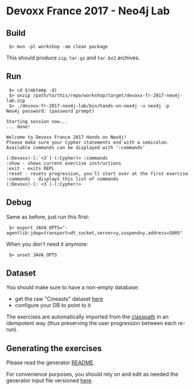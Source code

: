 # Devoxx France 2017 - Neo4j Lab

## Build

```
 $> mvn -pl workshop -am clean package
```

This should produce `zip`, `tar.gz` and `tar.bz2` archives.

## Run

```
 $> cd $(mktemp -d)
 $> unzip /path/to/this/repo/workshop/target/devoxx-fr-2017-neo4j-lab.zip
 $> ./devoxx-fr-2017-neo4j-lab/bin/hands-on-neo4j -u neo4j -p
Neo4j password: (password prompt)

Starting session now...
... done!

Welcome to Devoxx France 2017 Hands on Neo4j!
Please make sure your Cypher statements end with a semicolon.
Available commands can be displayed with ':commands'

(:Devoxx)-[:`<3`]-(:Cypher)> :commands
:show - shows current exercise instructions
:exit - exits REPL
:reset - resets progression, you'll start over at the first exercise
:commands - displays this list of commands
(:Devoxx)-[:`<3`]-(:Cypher)>
```

## Debug

Same as before, just run this first:
```
 $> export JAVA_OPTS="-agentlib:jdwp=transport=dt_socket,server=y,suspend=y,address=5005"
```

When you don't need it anymore:
```
 $> unset JAVA_OPTS
```

## Dataset

You should make sure to have a non-empty database:

 * get the raw "Cineasts" dataset [here](http://example-data.neo4j.org/3.0-datasets/cineasts.tgz)
 * configure your DB to point to it

The exercises are automatically imported from the [classpath](./workshop/src/main/resources/exercises/dump.cypher) in
an idempotent way (thus preserving the user progression between each re-run).

## Generating the exercises

Please read the generator [README](./generator/README.md).

For convenience purposes, you should rely on and edit as needed the generator input file versioned [here](./workshop/raw_exercises/exercises.json).
